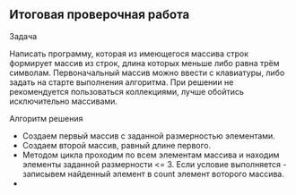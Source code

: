 ## Итоговая проверочная работа

Задача

Написать программу, которая из имеющегося массива строк формирует массив из строк, длина которых меньше либо равна трём символам. Первоначальный массив можно ввести с клавиатуры, либо задать на старте выполнения алгоритма. При решении не рекомендуется пользоваться коллекциями, лучше обойтись исключительно массивами.

Алгоритм решения

- Создаем первый массив с заданной размерностью элементами.
- Создаем второй массив, равный длине первого.
- Методом цикла проходим по всем элементам массива и находим элементы заданной размерности <= 3.
  Если условие выполняется - записывем найденный элемент в count элемент воторого массива.
- 